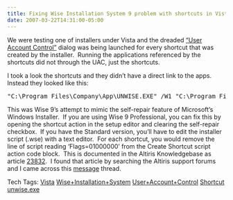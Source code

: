 ```yaml
---
title: Fixing Wise Installation System 9 problem with shortcuts in Vista
date: 2007-03-22T14:31:00-05:00
---
```

We were testing one of installers under Vista and the dreaded [&#8220;User Account Control&#8221;](http://technet.microsoft.com/en-us/windowsvista/aa906021.aspx) dialog was being launched for every shortcut that was created by the installer.  Running the applications referenced by the shortcuts did not through the UAC, just the shortcuts.

I took a look the shortcuts and they didn&#8217;t have a direct link to the apps.  Instead they looked like this:</p> 

<pre>"C:\Program Files\Company\App\UNWISE.EXE" /W1 "C:\Program Files\Company\App\INSTALL.LOG"</pre>





This was Wise 9&#8217;s attempt to mimic the self-repair feature of Microsoft&#8217;s Windows Installer.  If you are using Wise 9 Professional, you can fix this by opening the shortcut action in the setup editor and clearing the self-repair checkbox.  If you have the Standard version, you&#8217;ll have to edit the installer script (.wse) with a text editor.  For each shortcut, you would remove the line of script reading &#8216;Flags=01000000&#8217; from the Create Shortcut script action code block.  This is documented in the Altiris Knowledgebase as article [23832](http://kb.altiris.com/display/2n/articleDirect/index.asp?aid=23832&r=0.7036554 "KNOWN ISSUE: Shortcut in Wise Installation System 9 points to unwise.exe").  I found that article by searching the Altiris support forums and I came across this [message](http://forums.altiris.com/messageview.aspx?catid=27&threadid=37841 "Desktop shortcut security shield in Vista") thread.



<div>
  Tech Tags: <a href="http://technorati.com/tag/Vista" rel="tag">Vista</a> <a href="http://technorati.com/tag/Wise+Installation+System" rel="tag">Wise+Installation+System</a> <a href="http://technorati.com/tag/User+Account+Control" rel="tag">User+Account+Control</a> <a href="http://technorati.com/tag/Shortcut" rel="tag">Shortcut</a> <a href="http://technorati.com/tag/unwise.exe" rel="tag">unwise.exe</a>
</div>
